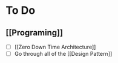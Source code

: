 # To Do

## [[Programing]]
- [ ] [[Zero Down Time Architecture]]
- [ ] Go through all of the [[Design Pattern]]
